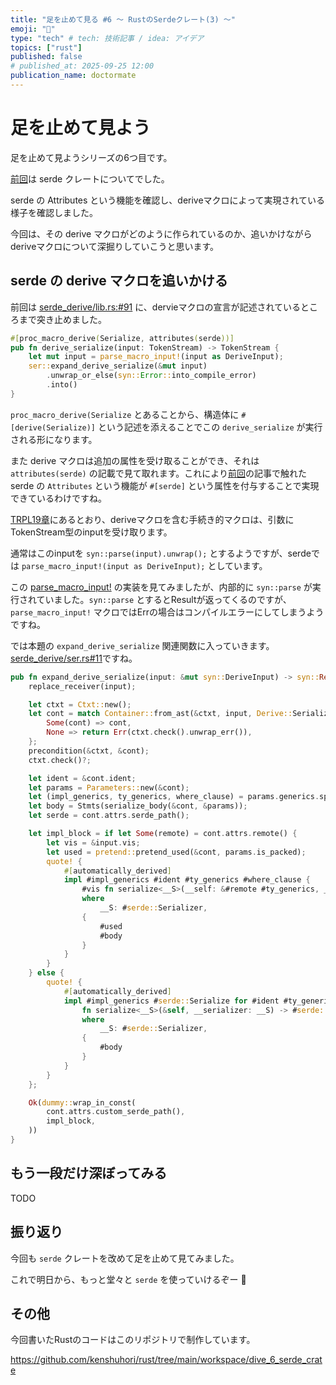 ```yaml
---
title: "足を止めて見る #6 〜 RustのSerdeクレート(3) 〜"
emoji: "🚶"
type: "tech" # tech: 技術記事 / idea: アイデア
topics: ["rust"]
published: false
# published_at: 2025-09-25 12:00
publication_name: doctormate
---
```


# 足を止めて見よう

足を止めて見ようシリーズの6つ目です。

[前回](https://zenn.dev/doctormate/articles/dive_5_serde_crate)は serde クレートについてでした。

serde の Attributes という機能を確認し、deriveマクロによって実現されている様子を確認しました。

今回は、その derive マクロがどのように作られているのか、追いかけながらderiveマクロについて深掘りしていこうと思います。

## serde の derive マクロを追いかける

前回は [serde_derive/lib.rs:#91](https://docs.rs/serde_derive/latest/src/serde_derive/lib.rs.html#91) に、dervieマクロの宣言が記述されているところまで突き止めました。

```rust
#[proc_macro_derive(Serialize, attributes(serde))]
pub fn derive_serialize(input: TokenStream) -> TokenStream {
    let mut input = parse_macro_input!(input as DeriveInput);
    ser::expand_derive_serialize(&mut input)
        .unwrap_or_else(syn::Error::into_compile_error)
        .into()
}
```

`proc_macro_derive(Serialize` とあることから、構造体に `#[derive(Serialize)]` という記述を添えることでこの `derive_serialize` が実行される形になります。

また derive マクロは追加の属性を受け取ることができ、それは `attributes(serde)` の記載で見て取れます。これにより[前回](https://zenn.dev/doctormate/articles/dive_5_serde_crate)の記事で触れた serde の `Attributes` という機能が `#[serde]` という属性を付与することで実現できているわけですね。

[TRPL19章](https://doc.rust-jp.rs/book-ja/ch19-06-macros.html)にあるとおり、deriveマクロを含む手続き的マクロは、引数にTokenStream型のinputを受け取ります。

通常はこのinputを `syn::parse(input).unwrap();` とするようですが、serdeでは `parse_macro_input!(input as DeriveInput);` としています。

この [parse_macro_input!](https://docs.rs/syn/2.0.104/src/syn/parse_macro_input.rs.html#108-128) の実装を見てみましたが、内部的に `syn::parse` が実行されていました。`syn::parse` とするとResultが返ってくるのですが、 `parse_macro_input!` マクロではErrの場合はコンパイルエラーにしてしまうようですね。

では本題の `expand_derive_serialize` 関連関数に入っていきます。[serde_derive/ser.rs#11](https://docs.rs/serde_derive/latest/src/serde_derive/ser.rs.html#11-61)ですね。

```rust
pub fn expand_derive_serialize(input: &mut syn::DeriveInput) -> syn::Result<TokenStream> {
    replace_receiver(input);

    let ctxt = Ctxt::new();
    let cont = match Container::from_ast(&ctxt, input, Derive::Serialize) {
        Some(cont) => cont,
        None => return Err(ctxt.check().unwrap_err()),
    };
    precondition(&ctxt, &cont);
    ctxt.check()?;

    let ident = &cont.ident;
    let params = Parameters::new(&cont);
    let (impl_generics, ty_generics, where_clause) = params.generics.split_for_impl();
    let body = Stmts(serialize_body(&cont, &params));
    let serde = cont.attrs.serde_path();

    let impl_block = if let Some(remote) = cont.attrs.remote() {
        let vis = &input.vis;
        let used = pretend::pretend_used(&cont, params.is_packed);
        quote! {
            #[automatically_derived]
            impl #impl_generics #ident #ty_generics #where_clause {
                #vis fn serialize<__S>(__self: &#remote #ty_generics, __serializer: __S) -> #serde::__private::Result<__S::Ok, __S::Error>
                where
                    __S: #serde::Serializer,
                {
                    #used
                    #body
                }
            }
        }
    } else {
        quote! {
            #[automatically_derived]
            impl #impl_generics #serde::Serialize for #ident #ty_generics #where_clause {
                fn serialize<__S>(&self, __serializer: __S) -> #serde::__private::Result<__S::Ok, __S::Error>
                where
                    __S: #serde::Serializer,
                {
                    #body
                }
            }
        }
    };

    Ok(dummy::wrap_in_const(
        cont.attrs.custom_serde_path(),
        impl_block,
    ))
}
```



## もう一段だけ深ぼってみる

TODO

## 振り返り

今回も `serde` クレートを改めて足を止めて見てみました。

これで明日から、もっと堂々と `serde` を使っていけるぞー 🙌

## その他

今回書いたRustのコードはこのリポジトリで制作しています。

https://github.com/kenshuhori/rust/tree/main/workspace/dive_6_serde_crate

